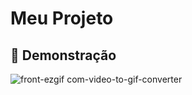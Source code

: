 # Meu Projeto

## 🎥 Demonstração  
![front-ezgif com-video-to-gif-converter](https://github.com/user-attachments/assets/fe00e6b4-ce05-4c6b-98b8-3b6fa78ac919)
#
